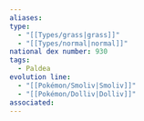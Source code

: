 ```yaml
---
aliases: 
type:
  - "[[Types/grass|grass]]"
  - "[[Types/normal|normal]]"
national dex number: 930
tags:
  - Paldea
evolution line:
  - "[[Pokémon/Smoliv|Smoliv]]"
  - "[[Pokémon/Dolliv|Dolliv]]"
associated: 
---
```

